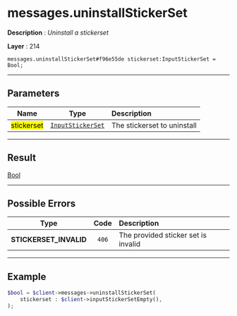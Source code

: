 # messages.uninstallStickerSet

**Description** : *Uninstall a stickerset*

**Layer** : 214

```tl
messages.uninstallStickerSet#f96e55de stickerset:InputStickerSet = Bool;
```

---

## Parameters

| Name | Type | Description |
| :---: | :---: | :--- |
| <mark>stickerset</mark> | [`InputStickerSet`](type/InputStickerSet) | The stickerset to uninstall |

---

## Result

[Bool](type/Bool)

---

## Possible Errors

| Type | Code | Description |
| :---: | :---: | :--- |
| **STICKERSET_INVALID** | `406` | The provided sticker set is invalid |

---

## Example

```php
$bool = $client->messages->uninstallStickerSet(
	stickerset : $client->inputStickerSetEmpty(),
);
```